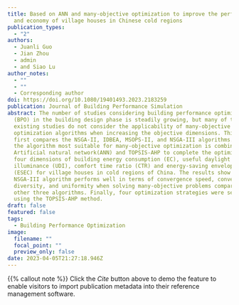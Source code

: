 ```yaml
---
title: Based on ANN and many-objective optimization to improve the performance
  and economy of village houses in Chinese cold regions
publication_types:
  - "2"
authors:
  - Juanli Guo
  - Jian Zhou
  - admin
  - and Siao Lu
author_notes:
  - ""
  - ""
  - Corresponding author
doi: https://doi.org/10.1080/19401493.2023.2183259
publication: Journal of Building Performance Simulation
abstract: The number of studies considering building performance optimization
  (BPO) in the building design phase is steadily growing, but many of the
  existing studies do not consider the applicability of many-objective
  optimization algorithms when increasing the objective dimensions. This article
  first compares the NSGA-II, IDBEA, MSOPS-II, and NSGA-III algorithms. Then,
  the algorithm most suitable for many-objective optimization is combined with
  Artificial natural network(ANN) and TOPSIS-AHP to complete the optimization of
  four dimensions of building energy consumption (EC), useful daylight
  illuminance (UDI), comfort time ratio (CTR) and energy-saving envelope cost
  (ESEC) for village houses in cold regions of China. The results show that the
  NSGA-III algorithm performs well in terms of convergence speed, convergence,
  diversity, and uniformity when solving many-objective problems compared to the
  other three algorithms. Finally, four optimization strategies were selected
  using the TOPSIS-AHP method.
draft: false
featured: false
tags:
  - Building Performance Optimization
image:
  filename: ""
  focal_point: ""
  preview_only: false
date: 2023-04-05T21:27:18.946Z
---
```

{{% callout note %}}
Click the _Cite_ button above to demo the feature to enable visitors to import publication metadata into their reference management software.